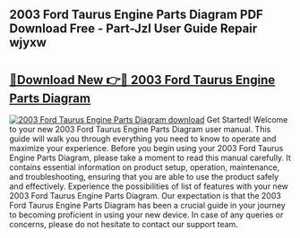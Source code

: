 ## 2003 Ford Taurus Engine Parts Diagram PDF Download Free - Part-Jzl User Guide Repair wjyxw

# <h2><a href="http://dft0ti.blite.top/?on=2003+Ford+Taurus+Engine+Parts+Diagram">🔗Download New 👉🔴 2003 Ford Taurus Engine Parts Diagram</a></h2>

[![2003 Ford Taurus Engine Parts Diagram download](https://i.imgur.com/lujVjoI.png)](http://dft0ti.blite.top/?on=2003+Ford+Taurus+Engine+Parts+Diagram)
Get Started! Welcome to your new 2003 Ford Taurus Engine Parts Diagram user manual. This guide will walk you through everything you need to know to operate and maximize your experience. Before you begin using your 2003 Ford Taurus Engine Parts Diagram, please take a moment to read this manual carefully. It contains essential information on product setup, operation, maintenance, and troubleshooting, ensuring that you are able to use the product safely and effectively. Experience the possibilities of list of features with your new 2003 Ford Taurus Engine Parts Diagram. Our expectation is that the 2003 Ford Taurus Engine Parts Diagram has been a crucial guide in your journey to becoming proficient in using your new device. In case of any queries or concerns, please do not hesitate to contact our support team.
